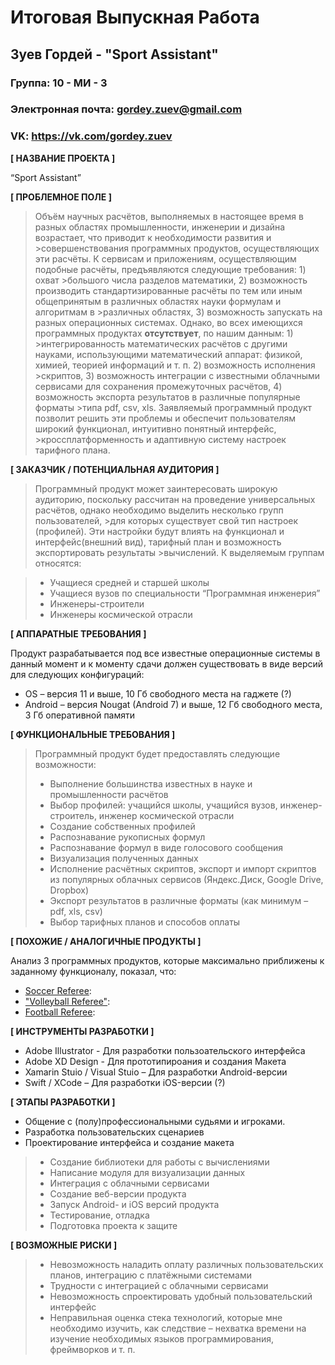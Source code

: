 Итоговая Выпускная Работа
=====================
Зуев Гордей - "Sport Assistant"
-----------------------------------

### Группа: 10 - МИ - 3
### Электронная почта: gordey.zuev@gmail.com
### VK: https://vk.com/gordey.zuev


**[ НАЗВАНИЕ ПРОЕКТА ]**

“Sport Assistant”

**[ ПРОБЛЕМНОЕ ПОЛЕ ]**

>Объём научных расчётов, выполняемых в настоящее время в разных областях промышленности, инженерии и дизайна возрастает, что приводит к необходимости развития и >совершенствования программных продуктов, осуществляющих эти расчёты. К сервисам и приложениям, осуществляющим подобные расчёты, предъявляются следующие требования: 1) охват >большого числа разделов математики, 2) возможность производить стандартизированные расчёты по тем или иным общепринятым в различных областях науки формулам и алгоритмам в >различных областях, 3) возможность запускать на разных операционных системах. Однако, во всех имеющихся программных продуктах **отсутствует**, по нашим данным: 1) >интегрированность математических расчётов с другими науками, использующими математический аппарат: физикой, химией, теорией информаций и т. п. 2) возможность исполнения >скриптов, 3) возможность интеграции с известными облачными сервисами для сохранения промежуточных расчётов, 4) возможность экспорта результатов в различные популярные форматы >типа pdf, csv, xls. Заявляемый программный продукт позволит решить эти проблемы и обеспечит пользователям широкий функционал, интуитивно понятный интерфейс, >кроссплатформенность и адаптивную систему настроек тарифного плана. 

**[ ЗАКАЗЧИК / ПОТЕНЦИАЛЬНАЯ АУДИТОРИЯ ]**

>Программный продукт может заинтересовать широкую аудиторию, поскольку рассчитан на проведение универсальных расчётов, однако необходимо выделить несколько групп пользователей, >для которых существует свой тип настроек (профилей). Эти настройки будут влиять на функционал и интерфейс(внешний вид), тарифный план и возможность экспортировать результаты >вычислений. К выделяемым группам относятся:

>* Учащиеся средней и старшей школы
>* Учащиеся вузов по специальности “Программная инженерия”
>* Инженеры-строители
>* Инженеры космической отрасли

**[ АППАРАТНЫЕ ТРЕБОВАНИЯ ]** 

Продукт разрабатывается под все известные операционные системы в данный момент и к моменту сдачи должен существовать в виде версий для следующих конфигураций:

* OS – версия 11 и выше, 10 Гб свободного места на гаджете (?)
* Android – версия Nougat (Android 7) и выше, 12 Гб свободного места, 3 Гб оперативной памяти

**[ ФУНКЦИОНАЛЬНЫЕ ТРЕБОВАНИЯ ]**

>Программный продукт будет предоставлять следующие возможности:
>* Выполнение большинства известных в науке и промышленности расчётов 
>* Выбор профилей: учащийся школы, учащийся вузов, инженер-строитель, инженер космической отрасли
>* Создание собственных профилей 
>* Распознавание рукописных формул
>* Распознавание формул в виде голосового сообщения
>* Визуализация полученных данных
>* Исполнение расчётных скриптов, экспорт и импорт скриптов из популярных облачных сервисов 
>  (Яндекс.Диск, Google Drive, Dropbox)
>* Экспорт результатов в различные форматы (как минимум – pdf, xls, csv)
>* Выбор тарифных планов и способов оплаты 

**[ ПОХОЖИЕ / АНАЛОГИЧНЫЕ ПРОДУКТЫ ]**

Анализ 3 программных продуктов, которые максимально приближены к заданному функционалу, показал, что:

* [Soccer Referee](https://play.google.com/store/apps/details?id=com.spinkeysoft.shingo&hl=ru): 
*	["Volleyball Referee"](https://play.google.com/store/apps/details?id=com.tonkar.volleyballreferee&hl=ru&showAllReviews=true):  
* [Football Referee](https://play.google.com/store/apps/details?id=com.jcarrolldev.footballreferee&hl=ru):

**[ ИНСТРУМЕНТЫ РАЗРАБОТКИ ]**

* Adobe Illustrator - Для разработки пользоательского интерфейса
* Adobe XD Design - Для прототипироания и создания Макета
*	Xamarin Stuio / Visual Stuio – Для разработки Android-версии
*	Swift / XCode – Для разработки iOS-версии (?)

**[ ЭТАПЫ РАЗРАБОТКИ ]**

* Общение с (полу)профессиональными судьями и игроками.
*	Разработка пользовательских сценариев
*	Проектирование интерфейса и создание макета

>*	Создание библиотеки для работы с вычислениями
>*	Написание модуля для визуализации данных
>*	Интеграция с облачными сервисами
>*	Создание веб-версии продукта
>*	Запуск Android- и iOS версий продукта
>*	Тестирование, отладка
>*	Подготовка проекта к защите

**[ ВОЗМОЖНЫЕ РИСКИ ]**

>*	Невозможность наладить оплату различных пользовательских планов, интеграцию с платёжными системами
>*	Трудности с интеграцией с облачными сервисами
>*	Невозможность спроектировать удобный пользовательский интерфейс 
>*	Неправильная оценка стека технологий, которые мне необходимо изучить, как следствие – нехватка времени на изучение    необходимых языков программирования, фреймворков и т. п.
